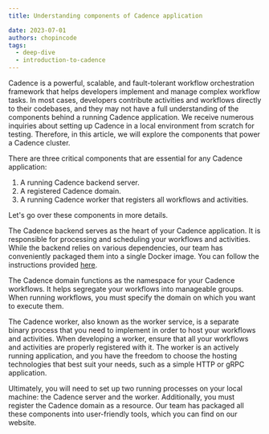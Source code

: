 ```yaml
---
title: Understanding components of Cadence application

date: 2023-07-01
authors: chopincode
tags:
  - deep-dive
  - introduction-to-cadence
---
```


Cadence is a powerful, scalable, and fault-tolerant workflow orchestration framework that helps developers implement and manage complex workflow tasks. In most cases, developers contribute activities and workflows directly to their codebases, and they may not have a full understanding of the components behind a running Cadence application. We receive numerous inquiries about setting up Cadence in a local environment from scratch for testing. Therefore, in this article, we will explore the components that power a Cadence cluster.

There are three critical components that are essential for any Cadence application:
1. A running Cadence backend server.
2. A registered Cadence domain.
3. A running Cadence worker that registers all workflows and activities.

Let's go over these components in more details.

The Cadence backend serves as the heart of your Cadence application. It is responsible for processing and scheduling your workflows and activities. While the backend relies on various dependencies, our team has conveniently packaged them into a single Docker image. You can follow the instructions provided [here](../../docs/01-get-started/01-server-installation.md).

The Cadence domain functions as the namespace for your Cadence workflows. It helps segregate your workflows into manageable groups. When running workflows, you must specify the domain on which you want to execute them.

The Cadence worker, also known as the worker service, is a separate binary process that you need to implement in order to host your workflows and activities. When developing a worker, ensure that all your workflows and activities are properly registered with it. The worker is an actively running application, and you have the freedom to choose the hosting technologies that best suit your needs, such as a simple HTTP or gRPC application.

Ultimately, you will need to set up two running processes on your local machine: the Cadence server and the worker. Additionally, you must register the Cadence domain as a resource. Our team has packaged all these components into user-friendly tools, which you can find on our website.
